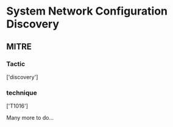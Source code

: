 # System Network Configuration Discovery

## MITRE

### Tactic
['discovery']

### technique
['T1016']

Many more to do...
